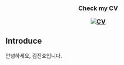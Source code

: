 <h3 align=center>
  Check my CV
<div align=center>
    
[![CV](https://img.shields.io/badge/-CV-111111?style=flat&logo=Read.cv&logoColor=white)](https://violet0929.github.io)

</div>
</h3>






## Introduce
안녕하세요, 김진호입니다.
